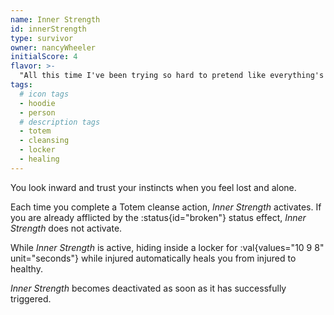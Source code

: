 ```yaml
---
name: Inner Strength
id: innerStrength
type: survivor
owner: nancyWheeler
initialScore: 4
flavor: >-
  "All this time I've been trying so hard to pretend like everything's fine, but it's not." -Nancy Wheeler
tags:
  # icon tags
  - hoodie
  - person
  # description tags
  - totem
  - cleansing
  - locker
  - healing
---
```


You look inward and trust your instincts when you feel lost and alone.

Each time you complete a Totem cleanse action, _Inner Strength_ activates. If you are already afflicted by the :status{id="broken"} status effect, _Inner Strength_ does not activate.

While _Inner Strength_ is active, hiding inside a locker for :val{values="10 9 8" unit="seconds"} while injured automatically heals you from injured to healthy.

_Inner Strength_ becomes deactivated as soon as it has successfully triggered.
